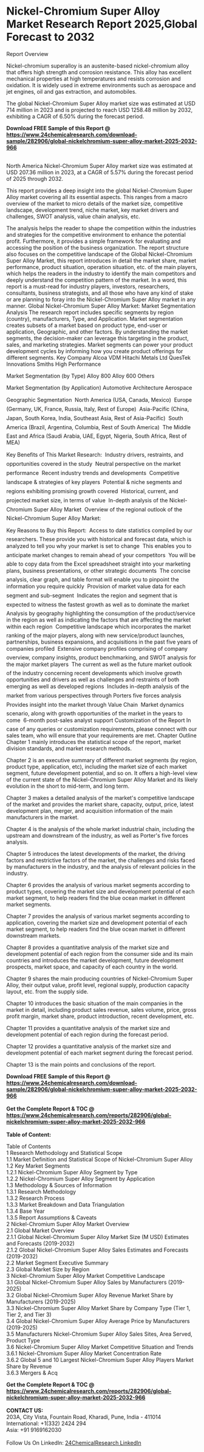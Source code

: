 <h1>Nickel-Chromium Super Alloy Market Research Report 2025,Global Forecast to 2032</h1><p>Report Overview</p><p>
Nickel-chromium superalloy is an austenite-based nickel-chromium alloy that offers high strength and corrosion resistance. This alloy has excellent mechanical properties at high temperatures and resists corrosion and oxidation. It is widely used in extreme environments such as aerospace and jet engines, oil and gas extraction, and automobiles.</p><p>
The global Nickel-Chromium Super Alloy market size was estimated at USD 714 million in 2023 and is projected to reach USD 1258.48 million by 2032, exhibiting a CAGR of 6.50% during the forecast period.</p><div><b>Download FREE Sample of this Report @ 
            <a href="https://www.24chemicalresearch.com/download-sample/282906/global-nickelchromium-super-alloy-market-2025-2032-966">
            https://www.24chemicalresearch.com/download-sample/282906/global-nickelchromium-super-alloy-market-2025-2032-966</a></b></div><br><p>
North America Nickel-Chromium Super Alloy market size was estimated at USD 207.36 million in 2023, at a CAGR of 5.57% during the forecast period of 2025 through 2032.</p><p>
This report provides a deep insight into the global Nickel-Chromium Super Alloy market covering all its essential aspects. This ranges from a macro overview of the market to micro details of the market size, competitive landscape, development trend, niche market, key market drivers and challenges, SWOT analysis, value chain analysis, etc.</p><p>
The analysis helps the reader to shape the competition within the industries and strategies for the competitive environment to enhance the potential profit. Furthermore, it provides a simple framework for evaluating and accessing the position of the business organization. The report structure also focuses on the competitive landscape of the Global Nickel-Chromium Super Alloy Market, this report introduces in detail the market share, market performance, product situation, operation situation, etc. of the main players, which helps the readers in the industry to identify the main competitors and deeply understand the competition pattern of the market.
In a word, this report is a must-read for industry players, investors, researchers, consultants, business strategists, and all those who have any kind of stake or are planning to foray into the Nickel-Chromium Super Alloy market in any manner.
Global Nickel-Chromium Super Alloy Market: Market Segmentation Analysis
The research report includes specific segments by region (country), manufacturers, Type, and Application. Market segmentation creates subsets of a market based on product type, end-user or application, Geographic, and other factors. By understanding the market segments, the decision-maker can leverage this targeting in the product, sales, and marketing strategies. Market segments can power your product development cycles by informing how you create product offerings for different segments.
Key Company
Alcoa
VDM
Hitachi Metals Ltd
QuesTek Innovations
Smiths High Performance</p><p>
Market Segmentation (by Type)
Alloy 800
Alloy 600
Others</p><p>
Market Segmentation (by Application)
Automotive
Architecture
Aerospace</p><p>
Geographic Segmentation
 North America (USA, Canada, Mexico)
 Europe (Germany, UK, France, Russia, Italy, Rest of Europe)
 Asia-Pacific (China, Japan, South Korea, India, Southeast Asia, Rest of Asia-Pacific)
 South America (Brazil, Argentina, Columbia, Rest of South America)
 The Middle East and Africa (Saudi Arabia, UAE, Egypt, Nigeria, South Africa, Rest of MEA)</p><p>
Key Benefits of This Market Research:
 Industry drivers, restraints, and opportunities covered in the study
 Neutral perspective on the market performance
 Recent industry trends and developments
 Competitive landscape &amp; strategies of key players
 Potential &amp; niche segments and regions exhibiting promising growth covered
 Historical, current, and projected market size, in terms of value
 In-depth analysis of the Nickel-Chromium Super Alloy Market
 Overview of the regional outlook of the Nickel-Chromium Super Alloy Market:</p><p>
Key Reasons to Buy this Report:
 Access to date statistics compiled by our researchers. These provide you with historical and forecast data, which is analyzed to tell you why your market is set to change
 This enables you to anticipate market changes to remain ahead of your competitors
 You will be able to copy data from the Excel spreadsheet straight into your marketing plans, business presentations, or other strategic documents
 The concise analysis, clear graph, and table format will enable you to pinpoint the information you require quickly
 Provision of market value data for each segment and sub-segment
 Indicates the region and segment that is expected to witness the fastest growth as well as to dominate the market
 Analysis by geography highlighting the consumption of the product/service in the region as well as indicating the factors that are affecting the market within each region
 Competitive landscape which incorporates the market ranking of the major players, along with new service/product launches, partnerships, business expansions, and acquisitions in the past five years of companies profiled
 Extensive company profiles comprising of company overview, company insights, product benchmarking, and SWOT analysis for the major market players
 The current as well as the future market outlook of the industry concerning recent developments which involve growth opportunities and drivers as well as challenges and restraints of both emerging as well as developed regions
 Includes in-depth analysis of the market from various perspectives through Porters five forces analysis
 Provides insight into the market through Value Chain
 Market dynamics scenario, along with growth opportunities of the market in the years to come
 6-month post-sales analyst support
Customization of the Report
In case of any queries or customization requirements, please connect with our sales team, who will ensure that your requirements are met.
Chapter Outline
Chapter 1 mainly introduces the statistical scope of the report, market division standards, and market research methods.</p><p>
Chapter 2 is an executive summary of different market segments (by region, product type, application, etc), including the market size of each market segment, future development potential, and so on. It offers a high-level view of the current state of the Nickel-Chromium Super Alloy Market and its likely evolution in the short to mid-term, and long term.</p><p>
Chapter 3 makes a detailed analysis of the market's competitive landscape of the market and provides the market share, capacity, output, price, latest development plan, merger, and acquisition information of the main manufacturers in the market.</p><p>
Chapter 4 is the analysis of the whole market industrial chain, including the upstream and downstream of the industry, as well as Porter's five forces analysis.</p><p>
Chapter 5 introduces the latest developments of the market, the driving factors and restrictive factors of the market, the challenges and risks faced by manufacturers in the industry, and the analysis of relevant policies in the industry.</p><p>
Chapter 6 provides the analysis of various market segments according to product types, covering the market size and development potential of each market segment, to help readers find the blue ocean market in different market segments.</p><p>
Chapter 7 provides the analysis of various market segments according to application, covering the market size and development potential of each market segment, to help readers find the blue ocean market in different downstream markets.</p><p>
Chapter 8 provides a quantitative analysis of the market size and development potential of each region from the consumer side and its main countries and introduces the market development, future development prospects, market space, and capacity of each country in the world.</p><p>
Chapter 9 shares the main producing countries of Nickel-Chromium Super Alloy, their output value, profit level, regional supply, production capacity layout, etc. from the supply side.</p><p>
Chapter 10 introduces the basic situation of the main companies in the market in detail, including product sales revenue, sales volume, price, gross profit margin, market share, product introduction, recent development, etc.</p><p>
Chapter 11 provides a quantitative analysis of the market size and development potential of each region during the forecast period.</p><p>
Chapter 12 provides a quantitative analysis of the market size and development potential of each market segment during the forecast period.</p><p>
Chapter 13 is the main points and conclusions of the report.</p><p>
</p><div><b>Download FREE Sample of this Report @ 
            <a href="https://www.24chemicalresearch.com/download-sample/282906/global-nickelchromium-super-alloy-market-2025-2032-966">
            https://www.24chemicalresearch.com/download-sample/282906/global-nickelchromium-super-alloy-market-2025-2032-966</a></b></div><br><div><b>Get the Complete Report & TOC @ 
            <a href="https://www.24chemicalresearch.com/reports/282906/global-nickelchromium-super-alloy-market-2025-2032-966">
            https://www.24chemicalresearch.com/reports/282906/global-nickelchromium-super-alloy-market-2025-2032-966</a></b></div><br>
            <b>Table of Content:</b><p>Table of Contents<br />
1 Research Methodology and Statistical Scope<br />
1.1 Market Definition and Statistical Scope of Nickel-Chromium Super Alloy<br />
1.2 Key Market Segments<br />
1.2.1 Nickel-Chromium Super Alloy Segment by Type<br />
1.2.2 Nickel-Chromium Super Alloy Segment by Application<br />
1.3 Methodology & Sources of Information<br />
1.3.1 Research Methodology<br />
1.3.2 Research Process<br />
1.3.3 Market Breakdown and Data Triangulation<br />
1.3.4 Base Year<br />
1.3.5 Report Assumptions & Caveats<br />
2 Nickel-Chromium Super Alloy Market Overview<br />
2.1 Global Market Overview<br />
2.1.1 Global Nickel-Chromium Super Alloy Market Size (M USD) Estimates and Forecasts (2019-2032)<br />
2.1.2 Global Nickel-Chromium Super Alloy Sales Estimates and Forecasts (2019-2032)<br />
2.2 Market Segment Executive Summary<br />
2.3 Global Market Size by Region<br />
3 Nickel-Chromium Super Alloy Market Competitive Landscape<br />
3.1 Global Nickel-Chromium Super Alloy Sales by Manufacturers (2019-2025)<br />
3.2 Global Nickel-Chromium Super Alloy Revenue Market Share by Manufacturers (2019-2025)<br />
3.3 Nickel-Chromium Super Alloy Market Share by Company Type (Tier 1, Tier 2, and Tier 3)<br />
3.4 Global Nickel-Chromium Super Alloy Average Price by Manufacturers (2019-2025)<br />
3.5 Manufacturers Nickel-Chromium Super Alloy Sales Sites, Area Served, Product Type<br />
3.6 Nickel-Chromium Super Alloy Market Competitive Situation and Trends<br />
3.6.1 Nickel-Chromium Super Alloy Market Concentration Rate<br />
3.6.2 Global 5 and 10 Largest Nickel-Chromium Super Alloy Players Market Share by Revenue<br />
3.6.3 Mergers & Acq</p><div><b>Get the Complete Report & TOC @ 
            <a href="https://www.24chemicalresearch.com/reports/282906/global-nickelchromium-super-alloy-market-2025-2032-966">
            https://www.24chemicalresearch.com/reports/282906/global-nickelchromium-super-alloy-market-2025-2032-966</a></b></div><br><b>CONTACT US:</b><br>
            203A, City Vista, Fountain Road, Kharadi, Pune, India - 411014<br>
            International: +1(332) 2424 294<br>
            Asia: +91 9169162030 <br><br>
            Follow Us On LinkedIn: <a href="https://www.linkedin.com/company/24chemicalresearch/">24ChemicalResearch LinkedIn</a>